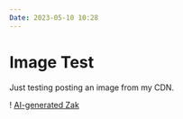 ```yaml
---
Date: 2023-05-10 10:28
---
```


# Image Test

Just testing posting an image from my CDN. 

! [AI-generated Zak](https://cdn.surfcloud.org/images/zakai.jpg)